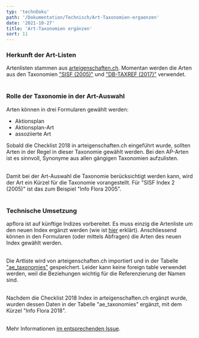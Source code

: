 ```yaml
---
typ: 'technDoku'
path: '/Dokumentation/Technisch/Art-Taxonomien-ergaenzen'
date: '2021-10-27'
title: 'Art-Taxonomien ergänzen'
sort: 11
---
```


### Herkunft der Art-Listen

Artenlisten stammen aus [arteigenschaften.ch](https://arteigenschaften.ch). Momentan werden die Arten aus den Taxonomien ["SISF (2005)"](https://arteigenschaften.ch/Arten/aed47d41-7b0e-11e8-b9a5-bd4f79edbcc4) und ["DB-TAXREF (2017)"](https://arteigenschaften.ch/Arten/c87f19f2-1b77-11ea-8282-bbc40e20aff6) verwendet.<br/><br/>

### Rolle der Taxonomie in der Art-Auswahl

Arten können in drei Formularen gewählt werden:

- Aktionsplan
- Aktionsplan-Art
- assoziierte Art

Sobald die Checklist 2018 in arteigenschaften.ch eingeführt wurde, sollten Arten in der Regel in dieser Taxonomie gewählt werden. Bei den AP-Arten ist es sinnvoll, Synonyme aus allen gängigen Taxonomien aufzulisten.<br/><br/>

Damit bei der Art-Auswahl die Taxonomie berücksichtigt werden kann, wird der Art ein Kürzel für die Taxonomie vorangestellt. Für "SISF Index 2 (2005)" ist das zum Beispiel "Info Flora 2005".<br/><br/>

### Technische Umsetzung

apflora ist auf künftige Indizes vorbereitet. Es muss einzig die Artenliste um den neuen Index ergänzt werden (wie ist [hier](https://github.com/barbalex/apf2/blob/master/sql/apflora/createTables.sql#L2467-L2486) erklärt). Anschliessend können in den Formularen (oder mittels Abfragen) die Arten des neuen Index gewählt werden.<br/><br/>

Die Artliste wird von arteigenschaften.ch importiert und in der Tabelle ["ae_taxonomies"](https://github.com/barbalex/apf2/blob/master/sql/apflora/createTables.sql#L2447-L2465) gespeichert. Leider kann keine foreign table verwendet werden, weil die Beziehungen wichtig für die Referenzierung der Namen sind.<br/><br/>

Nachdem die Checklist 2018 Index in arteigenschaften.ch ergänzt wurde, wurden dessen Daten in der Tabelle "ae_taxonomies" ergänzt, mit dem Kürzel "Info Flora 2018".<br/><br/>

Mehr Informationen [im entsprechenden Issue](https://github.com/barbalex/apf2/issues/230).
